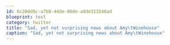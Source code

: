 ```yaml
---
id: 6c20dd9c-a7b8-44de-90de-adde313246ad
blueprint: text
category: twitter
title: "Sad, yet not surprising news about Amy\tWinehouse"
caption: "Sad, yet not surprising news about Amy\tWinehouse"
---
```

